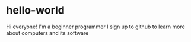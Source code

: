 # hello-world
Hi everyone!
I'm a beginner programmer I sign up to github to learn more about computers and its software
